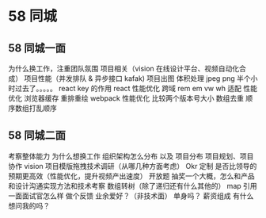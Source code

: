 # 58 同城

## 58 同城一面

为什么换工作，注重团队氛围
项目相关（vision 在线设计平台、视频自动化合成）
项目性能（并发排队 & 异步接口 kafak)
项目出图 体积处理 jpeg png
半个小时过去了。。。。。
react key 的作用
react 性能优化
跨域
rem em vw wh 适配
性能优化
浏览器缓存
重排重绘
webpack 性能优化
比较两个版本号大小
数组去重
顺序数组打乱顺序

## 58 同城二面

考察整体能力
为什么想换工作
组织架构怎么分布 以及 项目分布
项目规划、项目协作
vision 项目模版拖拽技术调研（从哪几种方面考虑）
Okr 定制 是否比领导的预期更高效（性能优化，提升视频产出速度）
开放题 抽奖一个大概，怎么和产品和设计沟通实现方法和技术考察
数组转树（除了递归还有什么其他的） map 引用
一面面试官怎么样 做个反馈
业余爱好？（非技术面）
单身吗？
薪资组成
有什么想问我的吗？

